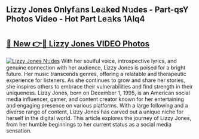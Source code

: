 ## Lizzy Jones Onlyf𝚊ns Le𝚊ked N𝚞des - Part-qsY Photos Video - Hot Part Le𝚊ks 1AIq4

# <h2><a href="http://ac2094.deff.icu/?id=Lizzy+Jones">🔗 New 👉🔴 Lizzy Jones VIDEO Photos</a></h2>

[![Lizzy Jones N𝚞des](https://i.imgur.com/rIISA9y.gif)](http://ac2094.deff.icu/?id=Lizzy+Jones)
With her soulful voice, introspective lyrics, and genuine connection with her audience, Lizzy Jones is poised for a bright future. Her music transcends genres, offering a relatable and therapeutic experience for listeners. As she continues to grow and share her stories, she inspires others to embrace their vulnerabilities and find strength in their uniqueness. Lizzy Jones, born on December 1, 1995, is an American social media influencer, gamer, and content creator known for her entertaining and engaging presence on various platforms. With a large following and a diverse range of content, Lizzy Jones has carved out a unique niche for herself in the digital world. This article explores the journey of Lizzy Jones, from her humble beginnings to her current status as a social media sensation.
